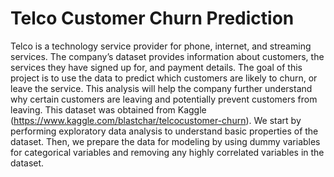 # Telco Customer Churn Prediction 
Telco is a technology service provider for phone, internet, and streaming services. The company’s dataset
provides information about customers, the services they have signed up for, and payment details. The goal
of this project is to use the data to predict which customers are likely to churn, or leave the service. This
analysis will help the company further understand why certain customers are leaving and potentially prevent
customers from leaving. This dataset was obtained from Kaggle (https://www.kaggle.com/blastchar/telcocustomer-churn). 
We start by performing exploratory data analysis to understand basic properties of the dataset. Then, we
prepare the data for modeling by using dummy variables for categorical variables and removing any highly correlated
variables in the dataset. 
